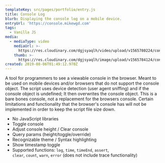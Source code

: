 ```yaml
---
templateKey: src/pages/portfolio/entry.js
title: Console Log
blurb: Displaying the console log on a mobile device.
entryUrl: 'https://console.mikewgd.com'
tags:
  - Vanilla JS
media:
  - mediaType: video
    mediaUrl: >-
      https://res.cloudinary.com/dgjsyaqlh/video/upload/v1565780224/console-log_uhyu5l.mp4
    thumb: >-
      https://res.cloudinary.com/dgjsyaqlh/image/upload/v1565784124/console-log_wkbrnu.png
created: 2019-08-06T01:49:12.970Z
---
```

A tool for programmers to see a viewable console in the browser. Meant to be used on mobile devices and/or browsers that do not support the console object. The script uses device detection (user agent sniffing) and if the console object is undefined; It then overwrites the console object. This is a bare bones console, not a replacement for the browsers console. Certain limitations and functionality that the browser's console has will not be implemented in order to keep the script file size down.

* No JavaScript libraries
* Toggle console
* Adjust console height / Clear console
* Query params (height/toggle/override)
* Recognizable theme / Syntax highlighting
* Show timestamp toggle
* Supported functions: `log`, `time`, `timeEnd`, `assert`,\
  `clear`, `count`, `warn`, `error` (does not include trace functionality)
